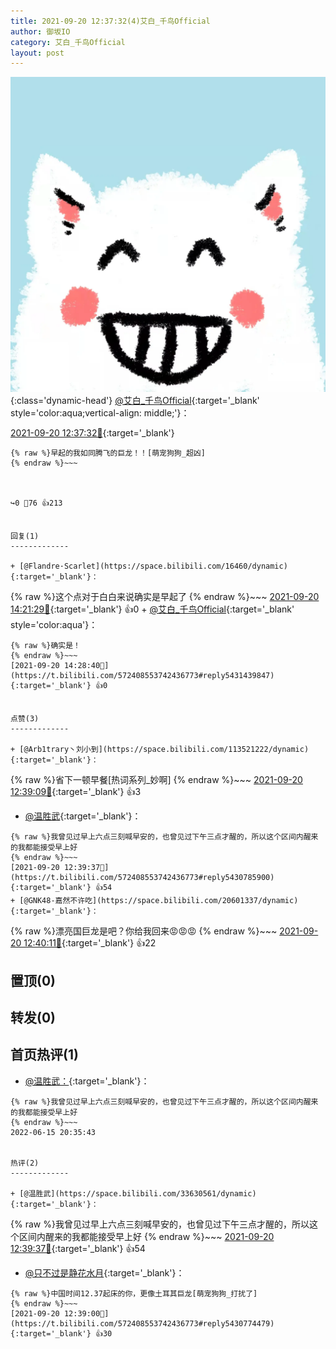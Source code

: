 ```yaml
---
title: 2021-09-20 12:37:32(4)艾白_千鸟Official
author: 御坂IO
category: 艾白_千鸟Official
layout: post
---
```


![img](/images/9ae8b9445fd0665cc014d9080156a45271be73c6.jpg){:class='dynamic-head'}
[@艾白_千鸟Official](https://space.bilibili.com/334537711/dynamic){:target='_blank' style='color:aqua;vertical-align: middle;'}：

[2021-09-20 12:37:32🔗](https://t.bilibili.com/572408553742436773){:target='_blank'}

~~~
{% raw %}早起的我如同腾飞的巨龙！！[萌宠狗狗_超凶]
{% endraw %}~~~



↪️0 💬76 👍213


回复(1)
-------------

+ [@Flandre·Scarlet](https://space.bilibili.com/16460/dynamic){:target='_blank'}：
~~~
{% raw %}这个点对于白白来说确实是早起了
{% endraw %}~~~
[2021-09-20 14:21:29🔗](https://t.bilibili.com/572408553742436773#reply5431411285){:target='_blank'} 👍0
    + [@艾白_千鸟Official](https://space.bilibili.com/334537711/dynamic){:target='_blank' style='color:aqua'}：
~~~
{% raw %}确实是！
{% endraw %}~~~
[2021-09-20 14:28:40🔗](https://t.bilibili.com/572408553742436773#reply5431439847){:target='_blank'} 👍0


点赞(3)
-------------

+ [@Arb1trary丶刘小到](https://space.bilibili.com/113521222/dynamic){:target='_blank'}：
~~~
{% raw %}省下一顿早餐[热词系列_妙啊]
{% endraw %}~~~
[2021-09-20 12:39:09🔗](https://t.bilibili.com/572408553742436773#reply5430774834){:target='_blank'} 👍3
+ [@温胜武](https://space.bilibili.com/33630561/dynamic){:target='_blank'}：
~~~
{% raw %}我曾见过早上六点三刻喊早安的，也曾见过下午三点才醒的，所以这个区间内醒来的我都能接受早上好
{% endraw %}~~~
[2021-09-20 12:39:37🔗](https://t.bilibili.com/572408553742436773#reply5430785900){:target='_blank'} 👍54
+ [@GNK48-嘉然不许吃](https://space.bilibili.com/20601337/dynamic){:target='_blank'}：
~~~
{% raw %}漂亮国巨龙是吧？你给我回来😡😡😡
{% endraw %}~~~
[2021-09-20 12:40:11🔗](https://t.bilibili.com/572408553742436773#reply5430784004){:target='_blank'} 👍22


置顶(0)
-------------



转发(0)
-------------



首页热评(1)
-------------

+ [@温胜武：](https://space.bilibili.com/33630561/dynamic){:target='_blank'}：
~~~
{% raw %}我曾见过早上六点三刻喊早安的，也曾见过下午三点才醒的，所以这个区间内醒来的我都能接受早上好
{% endraw %}~~~
2022-06-15 20:35:43


热评(2)
-------------

+ [@温胜武](https://space.bilibili.com/33630561/dynamic){:target='_blank'}：
~~~
{% raw %}我曾见过早上六点三刻喊早安的，也曾见过下午三点才醒的，所以这个区间内醒来的我都能接受早上好
{% endraw %}~~~
[2021-09-20 12:39:37🔗](https://t.bilibili.com/572408553742436773#reply5430785900){:target='_blank'} 👍54
+ [@只不过是静花水月](https://space.bilibili.com/240578495/dynamic){:target='_blank'}：
~~~
{% raw %}中国时间12.37起床的你，更像土耳其巨龙[萌宠狗狗_打扰了]
{% endraw %}~~~
[2021-09-20 12:39:00🔗](https://t.bilibili.com/572408553742436773#reply5430774479){:target='_blank'} 👍30


